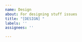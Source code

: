```yaml
---
name: Design
about: For designing stuff issues
title: "[DESIGN] "
labels: ''
assignees: ''

---
```



